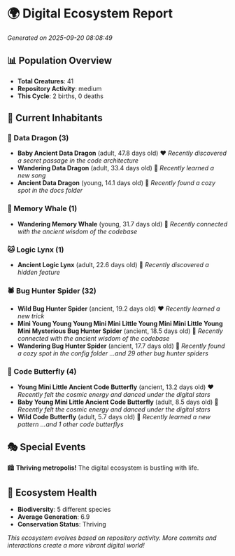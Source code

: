 # 🌍 Digital Ecosystem Report
*Generated on 2025-09-20 08:08:49*

## 📊 Population Overview
- **Total Creatures**: 41
- **Repository Activity**: medium
- **This Cycle**: 2 births, 0 deaths

## 👥 Current Inhabitants

### 🐉 Data Dragon (3)
- **Baby Ancient Data Dragon** (adult, 47.8 days old) ❤️
  *Recently discovered a secret passage in the code architecture*
- **Wandering Data Dragon** (adult, 33.4 days old) 💛
  *Recently learned a new song*
- **Ancient Data Dragon** (young, 14.1 days old) 💚
  *Recently found a cozy spot in the docs folder*

### 🐋 Memory Whale (1)
- **Wandering Memory Whale** (young, 31.7 days old) 💚
  *Recently connected with the ancient wisdom of the codebase*

### 🐱 Logic Lynx (1)
- **Ancient Logic Lynx** (adult, 22.6 days old) 💛
  *Recently discovered a hidden feature*

### 🕷️ Bug Hunter Spider (32)
- **Wild Bug Hunter Spider** (ancient, 19.2 days old) ❤️
  *Recently learned a new trick*
- **Mini Young Young Young Mini Mini Little Young Mini Mini Little Young Mini Mysterious Bug Hunter Spider** (ancient, 18.5 days old) 💛
  *Recently connected with the ancient wisdom of the codebase*
- **Wandering Bug Hunter Spider** (ancient, 17.7 days old) 💛
  *Recently found a cozy spot in the config folder*
  *...and 29 other bug hunter spiders*

### 🦋 Code Butterfly (4)
- **Young Mini Little Ancient Code Butterfly** (ancient, 13.2 days old) ❤️
  *Recently felt the cosmic energy and danced under the digital stars*
- **Baby Young Mini Little Ancient Code Butterfly** (adult, 8.5 days old) 💚
  *Recently felt the cosmic energy and danced under the digital stars*
- **Wild Code Butterfly** (adult, 5.7 days old) 💚
  *Recently learned a new pattern*
  *...and 1 other code butterflys*

## 🎭 Special Events

🏙️ **Thriving metropolis!** The digital ecosystem is bustling with life.

## 🔬 Ecosystem Health
- **Biodiversity**: 5 different species
- **Average Generation**: 6.9
- **Conservation Status**: Thriving

*This ecosystem evolves based on repository activity. More commits and interactions create a more vibrant digital world!*